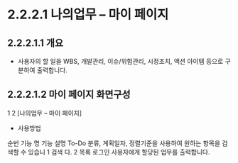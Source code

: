 # 2.2.2.1 나의업무 – 마이 페이지



## 2.2.2.1.1 개요

- 사용자의 할 일을 WBS, 개발관리, 이슈/위험관리, 시정조치, 액션 아이템 등으로 구분하여 출력합니다.

## 2.2.2.1.2 마이 페이지 화면구성

1
2
[나의업무 – 마이 페이지]

- 사용방법

순번 기능 명 기능 설명
To-Do 분류, 계획일자, 정렬기준을 사용하여 원하는 항목을 검색할 수 있습니
1 검색
다.
2 목록 로그인 사용자에게 할당된 업무를 출력합니다.
